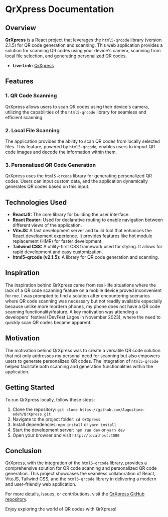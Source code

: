 # QrXpress Documentation

## Overview

**QrXpress** is a React project that leverages the `html5-qrcode` library (version 2.1.5) for QR code generation and scanning. This web application provides a solution for scanning QR codes using your device's camera, scanning from local file selection, and generating personalized QR codes.

- **Live Link:** [QrXpress](https://qr-xpress.vercel.app)

## Features

### 1. QR Code Scanning

QrXpress allows users to scan QR codes using their device's camera, utilizing the capabilities of the `html5-qrcode` library for seamless and efficient scanning.

### 2. Local File Scanning

The application provides the ability to scan QR codes from locally selected files. This feature, powered by `html5-qrcode`, enables users to import QR code images and decode the information within them.

### 3. Personalized QR Code Generation

QrXpress uses the `html5-qrcode` library for generating personalized QR codes. Users can input custom data, and the application dynamically generates QR codes based on this input.

## Technologies Used

- **ReactJS:** The core library for building the user interface.
- **React Router:** Used for declarative routing to enable navigation between different views of the application.
- **ViteJS:** A fast development server and build tool that enhances the React development experience. It provides features like hot module replacement (HMR) for faster development.
- **Tailwind CSS:** A utility-first CSS framework used for styling. It allows for rapid development and easy customization.
- **html5-qrcode (v2.1.5):** A library for QR code generation and scanning.

## Inspiration

The inspiration behind QrXpress came from real-life situations where the lack of a QR code scanning feature on a mobile device proved inconvenient for me. I was prompted to find a solution after encountering scenarios where QR code scanning was necessary but not readily available especially because unlike more mordern phones, my phone does not have a QR code scanning functionality/feature. A key motivation was attending a developers' festival (DevFest Lagos in November 2023), where the need to quickly scan QR codes became apparent.

## Motivation

The motivation behind QrXpress was to create a versatile QR code solution that not only addresses my personal need for scanning but also empowers users to generate personalized QR codes. The integration of `html5-qrcode` helped facilitate both scanning and generation functionalities within the application.

## Getting Started

To run QrXpress locally, follow these steps:

1. Clone the repository: `git clone https://github.com/Augustine-edeh/QrXpress.git`
2. Navigate to the project folder: `cd QrXpress`
3. Install dependencies: `npm install` or `yarn install`
4. Start the development server: `npm run dev` or `yarn dev`
5. Open your browser and visit `http://localhost:4000`

## Conclusion

QrXpress, with the integration of the `html5-qrcode` library, provides a comprehensive solution for QR code scanning and personalized QR code generation. This project showcases the seamless collaboration of React, ViteJS, Tailwind CSS, and the `html5-qrcode` library in delivering a modern and user-friendly web application.

For more details, issues, or contributions, visit the [QrXpress GitHub repository](https://github.com/Augustine-edeh/QrXpress).

Enjoy exploring the world of QR codes with QrXpress!
